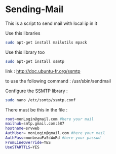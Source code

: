 # Sending-Mail
This is a script to send mail with local ip in it


Use this libraries
```bash
sudo apt-get install mailutils mpack
```
Use this library too

```bash
sudo apt-get install ssmtp
```

link : http://doc.ubuntu-fr.org/ssmtp

to use the following command : /usr/sbin/sendmail

Configure the SSMTP library :
```bash
sudo nano /etc/ssmtp/ssmtp.conf
```
There must be this in the file :
```bash
root=monLogin@gmail.com #here your mail
mailhub=smtp.gmail.com:587
hostname=srvweb
AuthUser= monLogin@gmail.com #here your mail
AuthPass=monbeauPaSsWoRd #here your passwd
FromLineOverride=YES
UseSTARTTLS=YES
```

